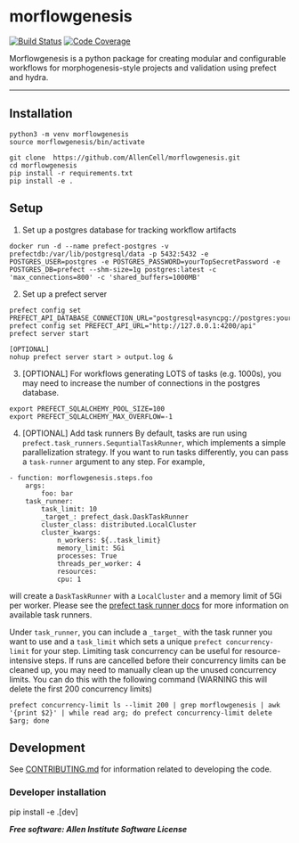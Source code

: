 # morflowgenesis

[![Build Status](https://github.com/AllenCell/morflowgenesis/workflows/Build%20Master/badge.svg)](https://github.com/AllenCell/morflowgenesis/actions)
[![Code Coverage](https://codecov.io/gh/AllenCell/morflowgenesis/branch/master/graph/badge.svg)](https://codecov.io/gh/AllenCell/morflowgenesis)

Morflowgenesis is a python package for creating modular and configurable workflows for morphogenesis-style projects and validation using prefect and hydra.

______________________________________________________________________

## Installation

```
python3 -m venv morflowgenesis
source morflowgenesis/bin/activate

git clone  https://github.com/AllenCell/morflowgenesis.git
cd morflowgenesis
pip install -r requirements.txt
pip install -e .
```

## Setup

1. Set up a postgres database for tracking workflow artifacts

```
docker run -d --name prefect-postgres -v prefectdb:/var/lib/postgresql/data -p 5432:5432 -e POSTGRES_USER=postgres -e POSTGRES_PASSWORD=yourTopSecretPassword -e POSTGRES_DB=prefect --shm-size=1g postgres:latest -c 'max_connections=800' -c 'shared_buffers=1000MB'
```

2. Set up a prefect server

```
prefect config set PREFECT_API_DATABASE_CONNECTION_URL="postgresql+asyncpg://postgres:yourTopSecretPassword@localhost:5432/prefect"
prefect config set PREFECT_API_URL="http://127.0.0.1:4200/api"
prefect server start

[OPTIONAL]
nohup prefect server start > output.log &
```

3. \[OPTIONAL\] For workflows generating LOTS of tasks (e.g. 1000s), you may need to increase the number of connections in the postgres database.

```
export PREFECT_SQLALCHEMY_POOL_SIZE=100
export PREFECT_SQLALCHEMY_MAX_OVERFLOW=-1
```

4. \[OPTIONAL\] Add task runners
   By default, tasks are run using `prefect.task_runners.SequntialTaskRunner`, which implements a simple parallelization strategy. If you want to run tasks differently, you can pass a `task-runner` argument to any step. For example,

```
- function: morflowgenesis.steps.foo
    args:
        foo: bar
    task_runner:
        task_limit: 10
        _target_: prefect_dask.DaskTaskRunner
        cluster_class: distributed.LocalCluster
        cluster_kwargs:
            n_workers: ${..task_limit}
            memory_limit: 5Gi
            processes: True
            threads_per_worker: 4
            resources:
            cpu: 1
```

will create a `DaskTaskRunner` with a `LocalCluster` and a memory limit of 5Gi per worker. Please see the [prefect task runner docs](https://docs.prefect.io/latest/concepts/task-runners/) for more information on available task runners.

Under `task_runner`, you can include a `_target_` with the task runner you want to use and a `task_limit` which sets a unique `prefect concurrency-limit` for your step. Limiting task concurrency can be useful for resource-intensive steps.
If runs are cancelled before their concurrency limits can be cleaned up, you may need to manually clean up the unused concurrency limits. You can do this with the following command (WARNING this will delete the first 200 concurrency limits)

```
prefect concurrency-limit ls --limit 200 | grep morflowgenesis | awk '{print $2}' | while read arg; do prefect concurrency-limit delete $arg; done
```

## Development

See [CONTRIBUTING.md](CONTRIBUTING.md) for information related to developing the code.

### Developer installation

pip install -e .\[dev\]

***Free software: Allen Institute Software License***

